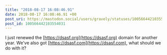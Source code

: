 ```yaml
---
title: "2018-08-17 16:08:46.91"
date: 2018-08-17 16:08:46.91 +00
post_uri: https://mastodon.social/users/gravely/statuses/100566442103554031
post_id: 100566442103554031
---
```

I just renewed the [https://dsasf.org](https://dsasf.org) domain for another year. We've also got [https://dsasf.com](https://dsasf.com), what should we do with it?


